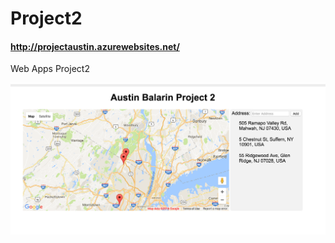 # Project2
#### http://projectaustin.azurewebsites.net/
Web Apps Project2

![alt tag](https://raw.githubusercontent.com/abalarin/Google-Maps-Project/master/Screenshot1.png)
